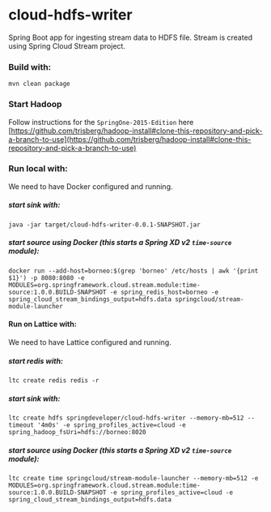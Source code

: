 cloud-hdfs-writer
=================

Spring Boot app for ingesting stream data to HDFS file. Stream is created using Spring Cloud Stream project.

### Build with:

    mvn clean package

### Start Hadoop

Follow instructions for the `SpringOne-2015-Edition` here [https://github.com/trisberg/hadoop-install#clone-this-repository-and-pick-a-branch-to-use](https://github.com/trisberg/hadoop-install#clone-this-repository-and-pick-a-branch-to-use)

### Run local with:

We need to have Docker configured and running.

##### start sink with:
    java -jar target/cloud-hdfs-writer-0.0.1-SNAPSHOT.jar

##### start source using Docker (this starts a Spring XD v2 `time-source` module):
    docker run --add-host=borneo:$(grep 'borneo' /etc/hosts | awk '{print $1}') -p 8080:8080 -e MODULES=org.springframework.cloud.stream.module:time-source:1.0.0.BUILD-SNAPSHOT -e spring_redis_host=borneo -e spring_cloud_stream_bindings_output=hdfs.data springcloud/stream-module-launcher

#### Run on Lattice with:

We need to have Lattice configured and running.

##### start redis with:
    ltc create redis redis -r

##### start sink with:
    ltc create hdfs springdeveloper/cloud-hdfs-writer --memory-mb=512 --timeout '4m0s' -e spring_profiles_active=cloud -e spring_hadoop_fsUri=hdfs://borneo:8020

##### start source using Docker (this starts a Spring XD v2 `time-source` module):
    ltc create time springcloud/stream-module-launcher --memory-mb=512 -e MODULES=org.springframework.cloud.stream.module:time-source:1.0.0.BUILD-SNAPSHOT -e spring_profiles_active=cloud -e spring_cloud_stream_bindings_output=hdfs.data
